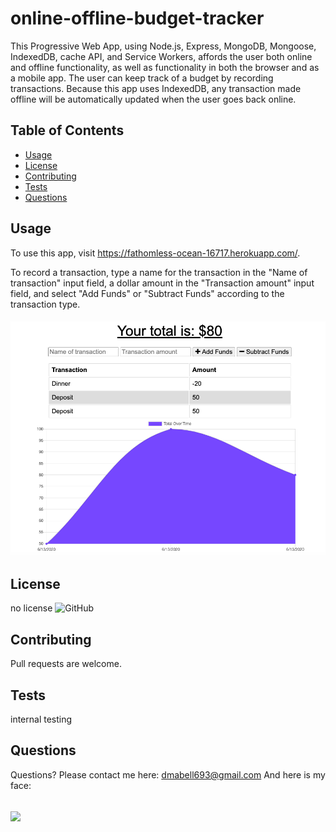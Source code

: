 # online-offline-budget-tracker

This Progressive Web App, using Node.js, Express, MongoDB, Mongoose, IndexedDB, cache API, and Service Workers, affords the user both online and offline functionality, as well as functionality in both the browser and as a mobile app. The user can keep track of a budget by recording transactions. Because this app uses IndexedDB, any transaction made offline will be automatically updated when the user goes back online.



## Table of Contents

* [Usage](#Usage)
* [License](#License)
* [Contributing](#Contributing)
* [Tests](#Tests)
* [Questions](#Questions)



## Usage

To use this app, visit https://fathomless-ocean-16717.herokuapp.com/.

To record a transaction, type a name for the transaction in the "Name of transaction" input field, a dollar amount in the "Transaction amount" input field, and select "Add Funds" or "Subtract Funds" according to the transaction type.

#### <img src= ./assets/budget-tracker-screenshot.png>



## License

no license  ![GitHub](https://img.shields.io/github/license/dmabell693/readme-generator)



## Contributing

Pull requests are welcome.


## Tests

internal testing


## Questions
  Questions? Please contact me here:
  dmabell693@gmail.com
  And here is my face:
  ## <img src= "https://avatars1.githubusercontent.com/u/59124691?v=4"/>
